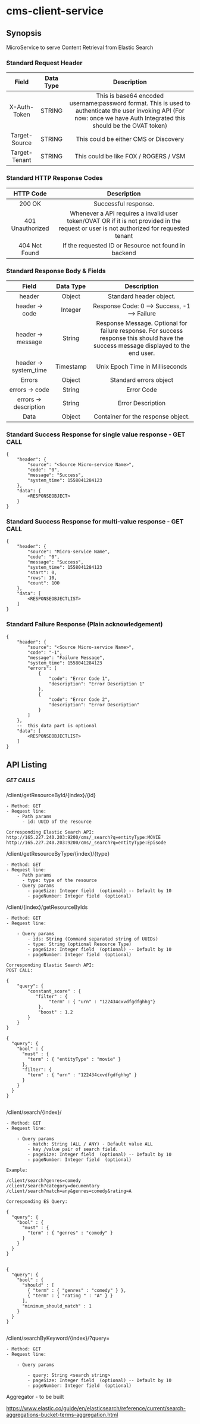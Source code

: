 # cms-client-service



## Synopsis

MicroService to serve Content Retrieval from Elastic Search


### Standard Request Header

| Field | Data Type | Description |
| :---:   |   :---:   |   :---:              |
| X-Auth-Token    | STRING | This is base64 encoded username:password format. This is used to authenticate the user invoking API (For now: once we have Auth Integrated this should be the OVAT token)	|
| Target-Source    | STRING | This could be either CMS or Discovery	|
| Target-Tenant    | STRING | This could be like FOX / ROGERS / VSM	|


### Standard HTTP Response Codes

| HTTP Code | Description |
| :---:   |   :---:   |
| 200 OK    | Successful response. |
| 401 Unauthorized    | Whenever a API requires a invalid user token/OVAT OR if it is not provided in the request or user is not authorized for requested tenant |
| 404 Not Found    | If the requested ID or Resource not found in backend |




### Standard Response Body & Fields

| Field | Data Type | Description |
| :---:   |   :---:   |   :---:              |
| header    | Object | Standard header object.	|
| header -> code    | Integer | Response Code: 0 –> Success,  -1 –> Failure	|
| header -> message    | String | Response Message. Optional for failure response. For success response this should have the success message displayed to the end user.	|
| header -> system_time    | Timestamp | Unix Epoch Time in Milliseconds	|
| Errors    | Object | Standard errors object	|
| errors -> code| String | Error Code	|
| errors -> description| String | Error Description	|
| Data| Object | Container for the response object.	|

### Standard Success Response for single value response - GET CALL

```
{
    "header": {
        "source": "<Source Micro-service Name>",
        "code": "0",
        "message": "Success",
        "system_time": 1558041284123
    },
    "data": {
        <RESPONSEOBJECT>
    }
}
```
### Standard Success Response for multi-value response - GET CALL

```
{
    "header": {
        "source": "Micro-service Name",
        "code": "0",
        "message": "Success",
        "system_time": 1558041284123
        "start": 0,
        "rows": 10,
        "count": 100
    },
    "data": [
        <RESPONSEOBJECTLIST>
    ]
}
```


 ### Standard Failure Response (Plain acknowledgement)

 ```
 {
     "header": {
         "source": "<Source Micro-service Name>",
         "code": "-1",
         "message": "Failure Message",
         "system_time": 1558041284123
         "errors": [
             {
                 "code": "Error Code 1",
                 "description": "Error Description 1"
             },
             {
                 "code": "Error Code 2",
                 "description": "Error Description"
             }
         ]
     },
     --  this data part is optional
     "data": [
         <RESPONSEOBJECTLIST>
     ]
 }
 ```

## API Listing



##### GET CALLS

/client/getResourceById/{index}/{id}

```
- Method: GET
- Request line:
    - Path params
      - id: UUID of the resource

Corresponding Elastic Search API:
http://165.227.240.203:9200/cms/_search?q=entityType:MOVIE
http://165.227.240.203:9200/cms/_search?q=entityType:Episode
```

/client/getResourceByType/{index}/{type}

```
- Method: GET
- Request line:
    - Path params
      - type: type of the resource
    - Query params
        - pageSize: Integer field  (optional) -- Default by 10
        - pageNumber: Integer field  (optional)
```

/client/{index}/getResourceByIds

```
- Method: GET
- Request line:

    - Query params
        - ids: String (Command separated string of UUIDs)
        - type: String (optional Resource Type)
        - pageSize: Integer field  (optional) -- Default by 10
        - pageNumber: Integer field  (optional)
```

```
Corresponding Elastic Search API:
POST CALL:

{
    "query": {
        "constant_score" : {
           "filter" : {
                "term" : { "urn" : "122434cxvdfgdfghhg"}
            },
            "boost" : 1.2
        }
    }
}

{
  "query": {
    "bool" : {
      "must" : {
        "term" : { "entityType" : "movie" }
      },
      "filter": {
        "term" : { "urn" : "122434cxvdfgdfghhg" }
      }
    }
  }
}


```
/client/search/{index}/

```
- Method: GET
- Request line:

    - Query params
        - match: String (ALL / ANY) - Default value ALL
        - key /value pair of search field.
        - pageSize: Integer field  (optional) -- Default by 10
        - pageNumber: Integer field  (optional)

Example:

/client/search?genres=comedy
/client/search?category=documentary   
/client/search?match=any&genres=comedy&rating=A    

Corresponding ES Query:

{
  "query": {
    "bool" : {
      "must" : {
        "term" : { "genres" : "comedy" }
      }
    }
  }
}


{
  "query": {
    "bool" : {
      "should" : [
        { "term" : { "genres" : "comedy" } },
        { "term" : { "rating " : "A" } }
      ],
      "minimum_should_match" : 1
    }
  }
}


```

/client/searchByKeyword/{index}/?query=<Search Text>

```
- Method: GET
- Request line:

    - Query params
        
        - query: String <search string>
        - pageSize: Integer field  (optional) -- Default by 10
        - pageNumber: Integer field  (optional)

```

Aggregator - to be built

https://www.elastic.co/guide/en/elasticsearch/reference/current/search-aggregations-bucket-terms-aggregation.html

